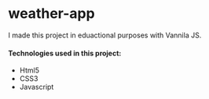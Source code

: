 # weather-app

I made this project in eduactional purposes with Vannila JS.


<h4>Technologies used in this project:</h4>
<ul>
<li>Html5</li>
<li>CSS3</li>
<li>Javascript</li>
</ul>
